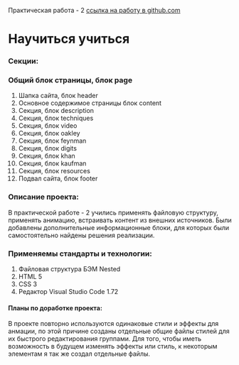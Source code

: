 Практическая работа - 2 [ссылка на работу в github.com](https://github.com/Sergeykachev/how-to-learn "Моя работа!")

# Научиться учиться

### Секции:

### Общий блок страницы, блок page

1. Шапка сайта, блок header
2. Основное содержимое страницы блок content
3. Секция, блок description
4. Секция, блок techniques
5. Секция, блок video
6. Секция, блок oakley
7. Секция, блок feynman
8. Секция, блок digits
9. Секция, блок khan
10. Секция, блок kaufman
11. Секция, блок resources
12. Подвал сайта, блок footer

### Описание проекта:

В практической работе - 2 учились применять файловую структуру, применять анимацию, встраивать контент из внешних источников. Были добавлены дополнительные информационные блоки, для которых были самостоятельно найдены решения реализации.

### Применяемы стандарты и технологии:

1. Файловая структура БЭМ Nested
2. HTML 5
3. CSS 3
4. Редактор Visual Studio Code 1.72

#### Планы по доработке проекта:

В проекте повторно используются одинаковые стили и эффекты для анмации, по этой причине созданы отдельные общие файлы стилей для их быстрого редактирования группами.
Для того, чтобы иметь возможность в будущем изменять эффекты или стиль, к некоторым элементам я так же создал отдельные файлы.
